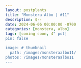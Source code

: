 ```yaml
---
layout: postplants
title: "Monstera Albo | #11"
description: $--
date: 2024-06-06 00:00:00 -0700
categories: [monstera, albo]
tags: [coming soon, 4" pot]
pin: false

image: # thumbnail
  path: /images/monsteraalbo11/
photos: /images/monsteraalbo11
---
```

